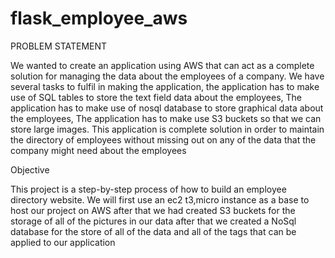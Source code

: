 # flask_employee_aws

PROBLEM STATEMENT

We wanted to create an application using AWS that can act as a complete solution for managing the data about the employees of a company. We have several tasks to fulfil in making the application, the application has to make use of SQL tables to store the text field data about the employees, The application has to make use of nosql database to store graphical data about the employees, The application has to make use S3 buckets so that we can store large images. This application is complete solution in order to maintain the directory of employees without missing out on any of the data that the company might need about the employees

Objective

This project is a step-by-step process of how to build an employee directory website. We
will first use an ec2 t3,micro instance as a base to host our project on AWS after that we had created S3 buckets for the storage of all of the pictures in our data after that we created a NoSql database for the store of all of the data and all of the tags that can be applied to our application

